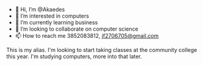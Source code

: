 - 👋 Hi, I’m @Akaedes
- 👀 I’m interested in computers
- 🌱 I’m currently learning business 
- 💞️ I’m looking to collaborate on computer science
- 📫 How to reach me 3852083812, jf2706705@gmail.com

<!---
Akaedes/Akaedes is a ✨ special ✨ repository because its `README.md` (this file) appears on your GitHub profile.
You can click the Preview link to take a look at your changes.
--->
This is my alias. I'm looking to start taking classes at the community college this year.
I'm studying computers, more into that later.

